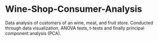 # Wine-Shop-Consumer-Analysis
Data analysis of customers of an wine, meat, and fruit store. Conducted through data visualization, ANOVA tests, t-tests and finally principal component analysis (PCA). 
